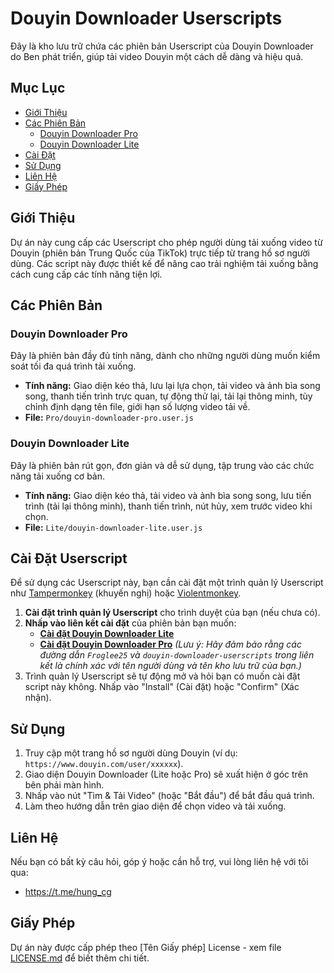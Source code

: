 # Douyin Downloader Userscripts

Đây là kho lưu trữ chứa các phiên bản Userscript của Douyin Downloader do Ben phát triển, giúp tải video Douyin một cách dễ dàng và hiệu quả.

## Mục Lục
- [Giới Thiệu](#giới-thiệu)
- [Các Phiên Bản](#các-phiên-bản)
  - [Douyin Downloader Pro](#douyin-downloader-pro)
  - [Douyin Downloader Lite](#douyin-downloader-lite)
- [Cài Đặt](#cài-đặt)
- [Sử Dụng](#sử-dụng)
- [Liên Hệ](#liên-hệ)
- [Giấy Phép](#giấy-phép)

## Giới Thiệu
Dự án này cung cấp các Userscript cho phép người dùng tải xuống video từ Douyin (phiên bản Trung Quốc của TikTok) trực tiếp từ trang hồ sơ người dùng. Các script này được thiết kế để nâng cao trải nghiệm tải xuống bằng cách cung cấp các tính năng tiện lợi.

## Các Phiên Bản

### Douyin Downloader Pro
Đây là phiên bản đầy đủ tính năng, dành cho những người dùng muốn kiểm soát tối đa quá trình tải xuống.
- **Tính năng:** Giao diện kéo thả, lưu lại lựa chọn, tải video và ảnh bìa song song, thanh tiến trình trực quan, tự động thử lại, tải lại thông minh, tùy chỉnh định dạng tên file, giới hạn số lượng video tải về.
- **File:** `Pro/douyin-downloader-pro.user.js`

### Douyin Downloader Lite
Đây là phiên bản rút gọn, đơn giản và dễ sử dụng, tập trung vào các chức năng tải xuống cơ bản.
- **Tính năng:** Giao diện kéo thả, tải video và ảnh bìa song song, lưu tiến trình (tải lại thông minh), thanh tiến trình, nút hủy, xem trước video khi chọn.
- **File:** `Lite/douyin-downloader-lite.user.js`

## Cài Đặt Userscript

Để sử dụng các Userscript này, bạn cần cài đặt một trình quản lý Userscript như [Tampermonkey](https://www.tampermonkey.net/) (khuyến nghị) hoặc [Violentmonkey](https://violentmonkey.github.io/).

1.  **Cài đặt trình quản lý Userscript** cho trình duyệt của bạn (nếu chưa có).
2.  **Nhấp vào liên kết cài đặt** của phiên bản bạn muốn:
    * **[Cài đặt Douyin Downloader Lite](https://github.com/Froglee25/douyin-downloader-userscripts/raw/refs/heads/main/Lite/douyin-downloader-lite.user.js)**
    * **[Cài đặt Douyin Downloader Pro](https://github.com/Froglee25/douyin-downloader-userscripts/raw/refs/heads/main/Pro/douyin-downloader-pro.user.js)**
    *(Lưu ý: Hãy đảm bảo rằng các đường dẫn `Froglee25` và `douyin-downloader-userscripts` trong liên kết là chính xác với tên người dùng và tên kho lưu trữ của bạn.)*
3.  Trình quản lý Userscript sẽ tự động mở và hỏi bạn có muốn cài đặt script này không. Nhấp vào "Install" (Cài đặt) hoặc "Confirm" (Xác nhận).

## Sử Dụng

1.  Truy cập một trang hồ sơ người dùng Douyin (ví dụ: `https://www.douyin.com/user/xxxxxx`).
2.  Giao diện Douyin Downloader (Lite hoặc Pro) sẽ xuất hiện ở góc trên bên phải màn hình.
3.  Nhấp vào nút "Tìm & Tải Video" (hoặc "Bắt đầu") để bắt đầu quá trình.
4.  Làm theo hướng dẫn trên giao diện để chọn video và tải xuống.

## Liên Hệ

Nếu bạn có bất kỳ câu hỏi, góp ý hoặc cần hỗ trợ, vui lòng liên hệ với tôi qua:
- https://t.me/hung_cg

## Giấy Phép
Dự án này được cấp phép theo [Tên Giấy phép] License - xem file [LICENSE.md](LICENSE.md) để biết thêm chi tiết.
